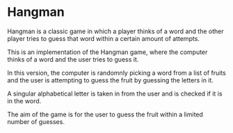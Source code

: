 # Hangman
Hangman is a classic game in which a player thinks of a word and the other player tries to guess that word within a certain amount of attempts.

This is an implementation of the Hangman game, where the computer thinks of a word and the user tries to guess it. 

In this version, the computer is randomnly picking a word from a list of fruits and the user is attempting to guess the fruit by guessing the letters in it.

A singular alphabetical letter is taken in from the user and is checked if it is in the word. 

The aim of the game is for the user to guess the fruit within a limited number of guesses.
